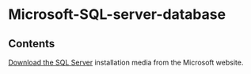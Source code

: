 Microsoft-SQL-server-database
============
## Contents 
[Download the SQL Server](sections/01-postgres.md) installation media from the Microsoft website.
